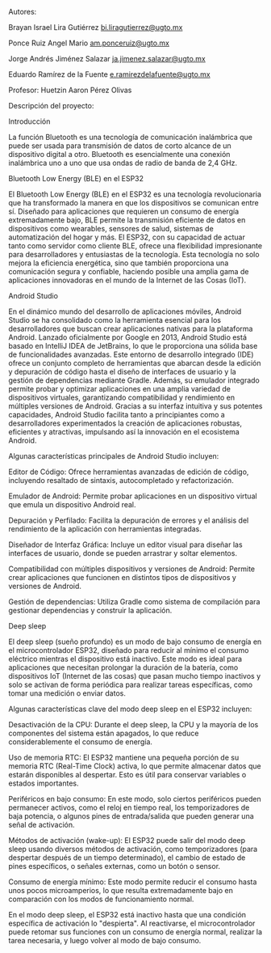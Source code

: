 Autores:

Brayan Israel Lira Gutiérrez bi.liragutierrez@ugto.mx

Ponce Ruiz Angel Mario am.ponceruiz@ugto.mx

Jorge Andrés Jiménez Salazar ja.jimenez.salazar@ugto.mx

Eduardo Ramírez de la Fuente e.ramirezdelafuente@ugto.mx

Profesor: Huetzin Aaron Pérez Olivas

Descripción del proyecto:

Introducción

La función Bluetooth es una tecnología de comunicación inalámbrica que puede ser usada para transmisión de datos de corto alcance de un dispositivo digital a otro. Bluetooth es esencialmente una conexión inalámbrica uno a uno que usa ondas de radio de banda de 2,4 GHz.

Bluetooth Low Energy (BLE) en el ESP32

El Bluetooth Low Energy (BLE) en el ESP32 es una tecnología revolucionaria que ha transformado la manera en que los dispositivos se comunican entre sí. Diseñado para aplicaciones que requieren un consumo de energía extremadamente bajo, BLE permite la transmisión eficiente de datos en dispositivos como wearables, sensores de salud, sistemas de automatización del hogar y más. El ESP32, con su capacidad de actuar tanto como servidor como cliente BLE, ofrece una flexibilidad impresionante para desarrolladores y entusiastas de la tecnología. Esta tecnología no solo mejora la eficiencia energética, sino que también proporciona una comunicación segura y confiable, haciendo posible una amplia gama de aplicaciones innovadoras en el mundo de la Internet de las Cosas (IoT).

Android Studio

En el dinámico mundo del desarrollo de aplicaciones móviles, Android Studio se ha consolidado como la herramienta esencial para los desarrolladores que buscan crear aplicaciones nativas para la plataforma Android. Lanzado oficialmente por Google en 2013, Android Studio está basado en IntelliJ IDEA de JetBrains, lo que le proporciona una sólida base de funcionalidades avanzadas. Este entorno de desarrollo integrado (IDE) ofrece un conjunto completo de herramientas que abarcan desde la edición y depuración de código hasta el diseño de interfaces de usuario y la gestión de dependencias mediante Gradle. Además, su emulador integrado permite probar y optimizar aplicaciones en una amplia variedad de dispositivos virtuales, garantizando compatibilidad y rendimiento en múltiples versiones de Android. Gracias a su interfaz intuitiva y sus potentes capacidades, Android Studio facilita tanto a principiantes como a desarrolladores experimentados la creación de aplicaciones robustas, eficientes y atractivas, impulsando así la innovación en el ecosistema Android.

Algunas características principales de Android Studio incluyen:

Editor de Código: Ofrece herramientas avanzadas de edición de código, incluyendo resaltado de sintaxis, autocompletado y refactorización.

Emulador de Android: Permite probar aplicaciones en un dispositivo virtual que emula un dispositivo Android real.

Depuración y Perfilado: Facilita la depuración de errores y el análisis del rendimiento de la aplicación con herramientas integradas.

Diseñador de Interfaz Gráfica: Incluye un editor visual para diseñar las interfaces de usuario, donde se pueden arrastrar y soltar elementos.

Compatibilidad con múltiples dispositivos y versiones de Android: Permite crear aplicaciones que funcionen en distintos tipos de dispositivos y versiones de Android.

Gestión de dependencias: Utiliza Gradle como sistema de compilación para gestionar dependencias y construir la aplicación.

Deep sleep

El deep sleep (sueño profundo) es un modo de bajo consumo de energía en el microcontrolador ESP32, diseñado para reducir al mínimo el consumo eléctrico mientras el dispositivo está inactivo. Este modo es ideal para aplicaciones que necesitan prolongar la duración de la batería, como dispositivos IoT (Internet de las cosas) que pasan mucho tiempo inactivos y solo se activan de forma periódica para realizar tareas específicas, como tomar una medición o enviar datos.

Algunas características clave del modo deep sleep en el ESP32 incluyen:

Desactivación de la CPU: Durante el deep sleep, la CPU y la mayoría de los componentes del sistema están apagados, lo que reduce considerablemente el consumo de energía.

Uso de memoria RTC: El ESP32 mantiene una pequeña porción de su memoria RTC (Real-Time Clock) activa, lo que permite almacenar datos que estarán disponibles al despertar. Esto es útil para conservar variables o estados importantes.

Periféricos en bajo consumo: En este modo, solo ciertos periféricos pueden permanecer activos, como el reloj en tiempo real, los temporizadores de baja potencia, o algunos pines de entrada/salida que pueden generar una señal de activación.

Métodos de activación (wake-up): El ESP32 puede salir del modo deep sleep usando diversos métodos de activación, como temporizadores (para despertar después de un tiempo determinado), el cambio de estado de pines específicos, o señales externas, como un botón o sensor.

Consumo de energía mínimo: Este modo permite reducir el consumo hasta unos pocos microamperios, lo que resulta extremadamente bajo en comparación con los modos de funcionamiento normal.

En el modo deep sleep, el ESP32 está inactivo hasta que una condición específica de activación lo "despierta". Al reactivarse, el microcontrolador puede retomar sus funciones con un consumo de energía normal, realizar la tarea necesaria, y luego volver al modo de bajo consumo.
